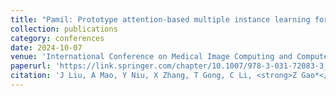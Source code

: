 ```yaml
---
title: "Pamil: Prototype attention-based multiple instance learning for whole slide image classification"
collection: publications
category: conferences
date: 2024-10-07
venue: 'International Conference on Medical Image Computing and Computer-Assisted Intervention'
paperurl: 'https://link.springer.com/chapter/10.1007/978-3-031-72083-3_34'
citation: 'J Liu, A Mao, Y Niu, X Zhang, T Gong, C Li, <strong>Z Gao*</strong>. Pamil: Prototype attention-based multiple instance learning for whole slide image classification[C]//International Conference on Medical Image Computing and Computer-Assisted Intervention. Cham: Springer Nature Switzerland, 2024: 362-372.'
---
```

